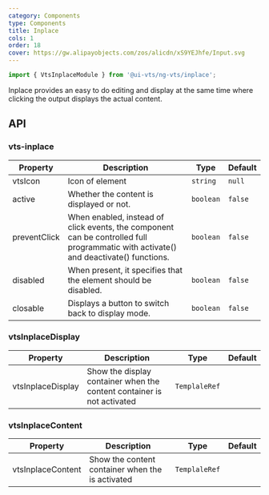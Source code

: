 ```yaml
---
category: Components
type: Components
title: Inplace
cols: 1
order: 18
cover: https://gw.alipayobjects.com/zos/alicdn/xS9YEJhfe/Input.svg
---
```


```ts
import { VtsInplaceModule } from '@ui-vts/ng-vts/inplace';
```
Inplace provides an easy to do editing and display at the same time where clicking the output displays the actual content.
## API


### vts-inplace

| Property | Description | Type | Default |
| -------- | ----------- | ---- | ------- |
| vtsIcon | Icon of element | `string` | `null`
| active | Whether the content is displayed or not. | `boolean`  | `false`
| preventClick| When enabled, instead of click events, the component can be controlled full programmatic with activate() and deactivate() functions. | `boolean` | `false`
| disabled | When present, it specifies that the element should be disabled. | `boolean`  | `false`
| closable | Displays a button to switch back to display mode. | `boolean` | `false`


### vtsInplaceDisplay

| Property | Description | Type | Default |
| -------- | ----------- | ---- | ------- |
| vtsInplaceDisplay | Show the display container when the content container is not activated | `TemplaleRef` |


### vtsInplaceContent

| Property | Description | Type | Default |
| -------- | ----------- | ---- | ------- |
| vtsInplaceContent | Show the content container when the is activated | `TemplaleRef` |
